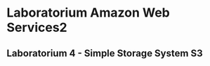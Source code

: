 Laboratorium Amazon Web Services2
==============================

Laboratorium 4 - Simple Storage System S3
--------------
